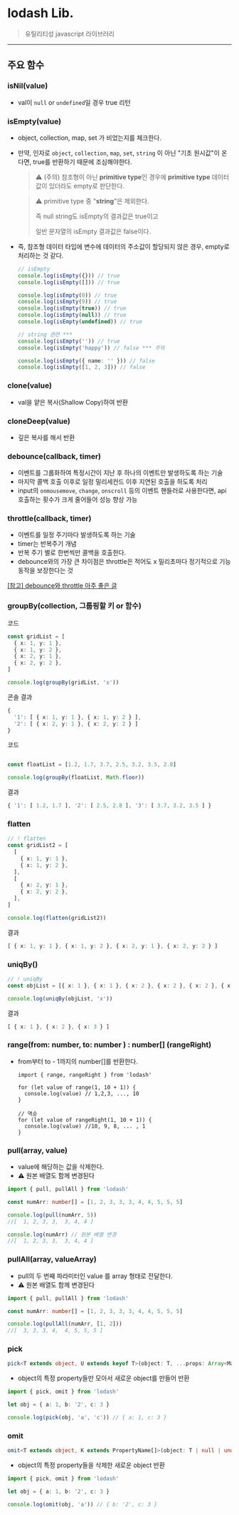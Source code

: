 # lodash Lib.

> 유틸리티성 javascript 라이브러리

---

## 주요 함수

### isNil(value)

- val이 `null` or `undefined`일 경우 true 리턴

### isEmpty(value)

- object, collection, map, set 가 비었는지를 체크한다.

- 만약, 인자로 `object`, `collection`, `map`, `set`, `string` 이 아닌 "기초 원시값"이 온다면, true를 반환하기 때문에 조심해야한다.

  > ⚠ (주의) 참조형이 아닌 **primitive type**인 경우에 **primitive type** 데이터 값이 있더라도 empty로 판단한다.

  > ⚠ primitive type 중 "**string**"은 제외한다.
  >
  >  즉 null string도 isEmpty의 결과값은 true이고
  >
  > 일반 문자열의 isEmpty 결과값은 false이다.

- 즉, 참조형 데이터 타입에 변수에  데이터의 주소값이 할당되지 않은 경우, empty로 처리하는 것 같다.

  ```typescript
  // isEmpty
  console.log(isEmpty({})) // true
  console.log(isEmpty([])) // true
  
  console.log(isEmpty(0)) // true
  console.log(isEmpty(9)) // true
  console.log(isEmpty(true)) // true
  console.log(isEmpty(null)) // true
  console.log(isEmpty(undefined)) // true
  
  // string 관련 *** 
  console.log(isEmpty('')) // true
  console.log(isEmpty('happy')) // false *** 주의
  
  console.log(isEmpty({ name: '' })) // false
  console.log(isEmpty([1, 2, 3])) // false
  ```

  

### clone(value)

- val을 얕은 복사(Shallow Copy)하여 반환

### cloneDeep(value)

- 깊은 복사를 해서 반환

### debounce(callback, timer)

- 이벤트를 그룹화하여 특정시간이 지난 후 하나의 이벤트만 발생하도록 하는 기술
- 마지막 콜백 호출 이후로 일정 밀리세컨드 이후 지연된 호출을 하도록 처리
- input의 `onmousemove`, `change`, `onscroll` 등의 이벤트 핸들러로 사용한다면, api 호출하는 횟수가 크게 줄어들어 성능 향상 가능

### throttle(callback, timer)

- 이벤트를 일정 주기마다 발생하도록 하는 기술
- timer는 반복주기 개념
- 반복 주기 별로 한번씩만 콜백을 호출한다.
- debounce와의 가장 큰 차이점은 throttle은 적어도 x 밀리초마다 정기적으로 기능 동작을 보장한다는 것

[[참고] debounce와 throttle  아주 좋은 글](https://webclub.tistory.com/607)



### groupBy(collection, 그룹핑할 키 or 함수)

코드

```typescript
const gridList = [
  { x: 1, y: 1 },
  { x: 1, y: 2 },
  { x: 2, y: 1 },
  { x: 2, y: 2 },
]

console.log(groupBy(gridList, 'x'))
```

콘솔 결과

```typescript
{ 
  '1': [ { x: 1, y: 1 }, { x: 1, y: 2 } ],
  '2': [ { x: 2, y: 1 }, { x: 2, y: 2 } ]
}
```

코드

```typescript

const floatList = [1.2, 1.7, 3.7, 2.5, 3.2, 3.5, 2.8]

console.log(groupBy(floatList, Math.floor))
```

결과

```typescript
{ '1': [ 1.2, 1.7 ], '2': [ 2.5, 2.8 ], '3': [ 3.7, 3.2, 3.5 ] }
```

### flatten

```typescript
// ! flatten
const gridList2 = [
  [
    { x: 1, y: 1 },
    { x: 1, y: 2 },
  ],
  [
    { x: 2, y: 1 },
    { x: 2, y: 2 },
  ],
]

console.log(flatten(gridList2))
```

결과

```typescript
[ { x: 1, y: 1 }, { x: 1, y: 2 }, { x: 2, y: 1 }, { x: 2, y: 2 } ]
```



### uniqBy()

```typescript
// ! uniqBy
const objList = [{ x: 1 }, { x: 1 }, { x: 2 }, { x: 2 }, { x: 2 }, { x: 3 }, { x: 3 }]

console.log(uniqBy(objList, 'x'))

```

결과

```typescript
[ { x: 1 }, { x: 2 }, { x: 3 } ]
```





### range(from: number, to: number ) : number[]   (rangeRight)

- from부터 to - 1까지의 number[]를 반환한다.

  ```type
  import { range, rangeRight } from 'lodash'
  
  for (let value of range(1, 10 + 1)) {
    console.log(value) // 1,2,3, ..., 10
  }
  
  // 역순
  for (let value of rangeRight(1, 10 + 1)) {
    console.log(value) //10, 9, 8, ... , 1
  }
  ```

  

### pull(array, value)

- value에 해당하는 값을 삭제한다.
- ⚠ 원본 배열도 함께 변경된다

```typescript
import { pull, pullAll } from 'lodash'

const numArr: number[] = [1, 2, 3, 3, 3, 4, 4, 5, 5, 5]

console.log(pull(numArr, 5))
//[  1, 2, 3, 3,  3, 4, 4 ]

console.log(numArr) // 원본 배열 변경
//[  1, 2, 3, 3,  3, 4, 4 ]

```



### pullAll(array, valueArray)

- pull의 두 번째 파라미터인 value 를 array 형태로 전달한다.
- ⚠ 원본 배열도 함께 변경된다

```typescript
import { pull, pullAll } from 'lodash'

const numArr: number[] = [1, 2, 3, 3, 3, 4, 4, 5, 5, 5]

console.log(pullAll(numArr, [1, 2]))
//[  3, 3, 3, 4,  4, 5, 5, 5 ]

```

### pick

```typescript
pick<T extends object, U extends keyof T>(object: T, ...props: Array<Many<U>>): Pick<T, U>
```

- object의 특정 property들만 모아서 새로운 object를 만들어 반환

```typescript
import { pick, omit } from 'lodash'

let obj = { a: 1, b: '2', c: 3 }

console.log(pick(obj, 'a', 'c')) // { a: 1, c: 3 }

```



### omit

```typescript
omit<T extends object, K extends PropertyName[]>(object: T | null | undefined, ...paths: K): Pick<T, Exclude<keyof T, K[number]>>
```

- object의 특정 property들을 삭제한 새로운 object 반환

```typescript
import { pick, omit } from 'lodash'

let obj = { a: 1, b: '2', c: 3 }

console.log(omit(obj, 'a')) // { b: '2', c: 3 }
```



